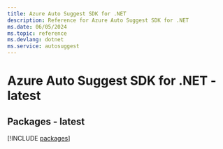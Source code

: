 ```yaml
---
title: Azure Auto Suggest SDK for .NET
description: Reference for Azure Auto Suggest SDK for .NET
ms.date: 06/05/2024
ms.topic: reference
ms.devlang: dotnet
ms.service: autosuggest
---
```

# Azure Auto Suggest SDK for .NET - latest
## Packages - latest
[!INCLUDE [packages](auto-suggest-index.md)]